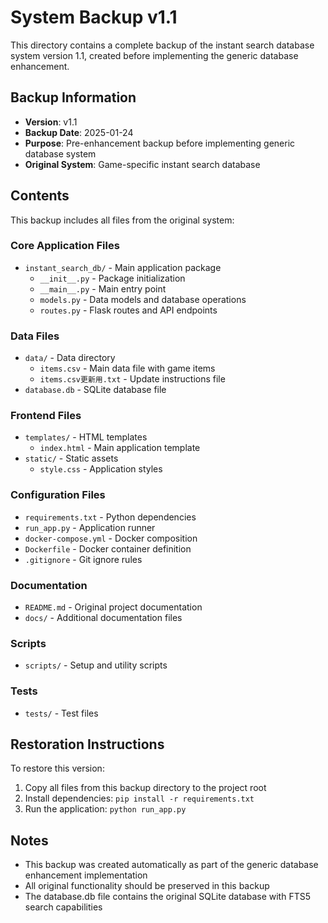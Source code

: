 # System Backup v1.1

This directory contains a complete backup of the instant search database system version 1.1, created before implementing the generic database enhancement.

## Backup Information
- **Version**: v1.1
- **Backup Date**: 2025-01-24
- **Purpose**: Pre-enhancement backup before implementing generic database system
- **Original System**: Game-specific instant search database

## Contents
This backup includes all files from the original system:

### Core Application Files
- `instant_search_db/` - Main application package
  - `__init__.py` - Package initialization
  - `__main__.py` - Main entry point
  - `models.py` - Data models and database operations
  - `routes.py` - Flask routes and API endpoints

### Data Files
- `data/` - Data directory
  - `items.csv` - Main data file with game items
  - `items.csv更新用.txt` - Update instructions file
- `database.db` - SQLite database file

### Frontend Files
- `templates/` - HTML templates
  - `index.html` - Main application template
- `static/` - Static assets
  - `style.css` - Application styles

### Configuration Files
- `requirements.txt` - Python dependencies
- `run_app.py` - Application runner
- `docker-compose.yml` - Docker composition
- `Dockerfile` - Docker container definition
- `.gitignore` - Git ignore rules

### Documentation
- `README.md` - Original project documentation
- `docs/` - Additional documentation files

### Scripts
- `scripts/` - Setup and utility scripts

### Tests
- `tests/` - Test files

## Restoration Instructions
To restore this version:
1. Copy all files from this backup directory to the project root
2. Install dependencies: `pip install -r requirements.txt`
3. Run the application: `python run_app.py`

## Notes
- This backup was created automatically as part of the generic database enhancement implementation
- All original functionality should be preserved in this backup
- The database.db file contains the original SQLite database with FTS5 search capabilities